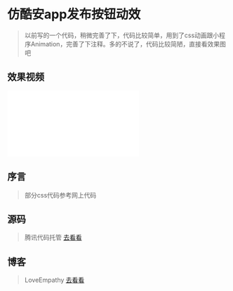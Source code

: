 # 仿酷安app发布按钮动效

> 以前写的一个代码，稍微完善了下，代码比较简单，用到了css动画跟小程序Animation，完善了下注释。多的不说了，代码比较简陋，直接看效果图吧

## 效果视频

<iframe src="//player.bilibili.com/player.html?aid=61383428&cid=106779616&page=1" scrolling="no" border="0" frameborder="no" framespacing="0" allowfullscreen="true"> </iframe>

## 序言
> 部分css代码参考网上代码

## 源码
> 腾讯代码托管 [去看看](https://dev.tencent.com/u/LoveEmpathy/p/kuan_menu/git)

## 博客
> LoveEmpathy [去看看](https://loveempathy.com)
